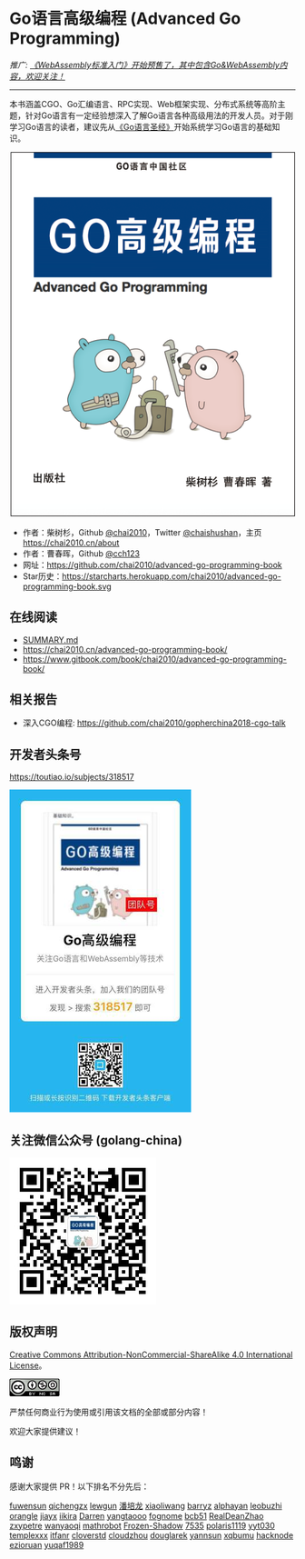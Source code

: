 # Go语言高级编程 (Advanced Go Programming)

*推广: [《WebAssembly标准入门》开始预售了，其中包含Go&WebAssembly内容，欢迎关注！](https://item.jd.com/12499372.html)*

----

本书涵盖CGO、Go汇编语言、RPC实现、Web框架实现、分布式系统等高阶主题，针对Go语言有一定经验想深入了解Go语言各种高级用法的开发人员。对于刚学习Go语言的读者，建议先从[《Go语言圣经》](https://github.com/golang-china/gopl-zh)开始系统学习Go语言的基础知识。

![](cover.png)

- 作者：柴树杉，Github [@chai2010](https://github.com/chai2010)，Twitter [@chaishushan](https://twitter.com/chaishushan)，主页 https://chai2010.cn/about
- 作者：曹春晖，Github [@cch123](https://github.com/cch123)
- 网址：https://github.com/chai2010/advanced-go-programming-book
- Star历史：https://starcharts.herokuapp.com/chai2010/advanced-go-programming-book.svg

## 在线阅读

- [SUMMARY.md](SUMMARY.md)
- https://chai2010.cn/advanced-go-programming-book/
- https://www.gitbook.com/book/chai2010/advanced-go-programming-book/

## 相关报告

- 深入CGO编程: https://github.com/chai2010/gopherchina2018-cgo-talk


## 开发者头条号

https://toutiao.io/subjects/318517

![](toutiao-318517-small.jpg)

## 关注微信公众号 (golang-china)

![](weixin-golang-china.jpg)


## 版权声明

[Creative Commons Attribution-NonCommercial-ShareAlike 4.0 International License](http://creativecommons.org/licenses/by-nc-sa/4.0/)。

![Creative Commons License](./images/by-nc-sa-4.0-88x31.png)


严禁任何商业行为使用或引用该文档的全部或部分内容！

欢迎大家提供建议！


## 鸣谢

感谢大家提供 PR！以下排名不分先后：

[fuwensun](https://github.com/fuwensun)
[qichengzx](https://github.com/qichengzx)
[lewgun](https://github.com/lewgun)
[潘培龙](https://github.com/plpan)
[xiaoliwang](https://github.com/xiaoliwang)
[barryz](https://github.com/barryz)
[alphayan](https://github.com/alphayan)
[leobuzhi](https://github.com/leobuzhi)
[orangle](https://github.com/orangle)
[jiayx](https://github.com/jiayx)
[iikira](https://github.com/iikira)
[Darren](https://github.com/Darren)
[yangtaooo](https://github.com/yangtaooo)
[fognome](https://github.com/fognome)
[bcb51](https://github.com/bcb51)
[RealDeanZhao](https://github.com/RealDeanZhao)
[zxypetre](https://github.com/zxypetre)
[wanyaoqi](https://github.com/wanyaoqi)
[mathrobot](https://github.com/mathrobot)
[Frozen-Shadow](https://github.com/Frozen-Shadow)
[7535](https://github.com/7535)
[polaris1119](https://github.com/polaris1119)
[yyt030](https://github.com/yyt030)
[templexxx](https://github.com/templexxx)
[itfanr](https://github.com/itfanr)
[cloverstd](https://github.com/cloverstd)
[cloudzhou](https://github.com/cloudzhou)
[douglarek](https://github.com/douglarek)
[yannsun](https://github.com/yannsun)
[xqbumu](https://github.com/xqbumu)
[hacknode](https://github.com/hacknode)
[ezioruan](https://github.com/ezioruan)
[yuqaf1989](https://github.com/yuqaf1989)
